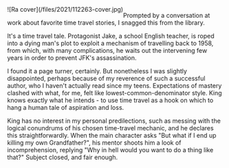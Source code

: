 <!--
.. title: 11/22/63, by Steven King
.. slug: 112263-by-steven-king
.. date: 2021-05-11 13:23:19 UTC-05:00
.. tags: media,book,novel,science-fiction,time-travel
.. type: text
-->

<span style="float: left">
![Ra cover](/files/2021/112263-cover.jpg)
</span>

Prompted by a conversation at work about favorite time travel stories,
I snagged this from the library.

It's a time travel tale. Protagonist Jake, a school English teacher, is roped
into a dying man's plot to exploit a mechanism of travelling back to 1958, from
which, with many complications, he waits out the intervening few years in order
to prevent JFK's assassination.

I found it a page turner, certainly. But nonetheless I was slightly
disappointed, perhaps because of my reverence of such a successful author, who
I haven't actually read since my teens. Expectations of mastery clashed with
what, for me, felt like lowest-common-denominator style. King knows exactly
what he intends - to use time travel as a hook on which to hang a human tale of
aspiration and loss.

King has no interest in my personal predilections, such as messing with the
logical conundrums of his chosen time-travel mechanic, and he declares this
straightforwardly. When the main character asks "But what if I end up killing
my own Grandfather?", his mentor shoots him a look of incomprehension, replying
"Why in hell would you want to do a thing like that?" Subject closed, and fair
enough.

<br style="clear: left" />


